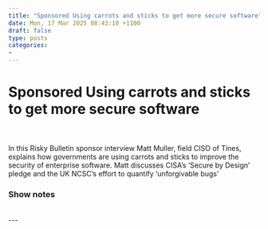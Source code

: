 ```yaml
---
title: "Sponsored Using carrots and sticks to get more secure software"
date: Mon, 17 Mar 2025 08:43:10 +1100
draft: false
type: posts
categories: 
- 
---
```

# Sponsored Using carrots and sticks to get more secure software

<br/>

<br/>
In this Risky Bulletin sponsor interview Matt Muller, field CISO of Tines, explains how governments are using carrots and sticks to improve the security of enterprise software. Matt discusses CISA’s ‘Secure by Design’ pledge and the UK NCSC’s effort to quantify ‘unforgivable bugs’

### Show notes

<br/>
---
